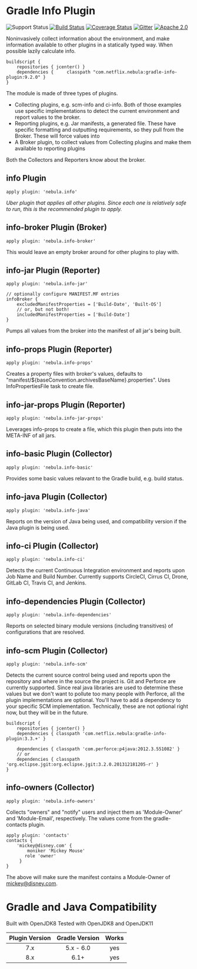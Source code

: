 Gradle Info Plugin
=====================
![Support Status](https://img.shields.io/badge/nebula-supported-brightgreen.svg)
[![Build Status](https://travis-ci.com/nebula-plugins/gradle-info-plugin.svg?branch=master)](https://travis-ci.com/nebula-plugins/gradle-info-plugin)
[![Coverage Status](https://coveralls.io/repos/nebula-plugins/gradle-info-plugin/badge.svg?branch=master&service=github)](https://coveralls.io/github/nebula-plugins/gradle-info-plugin?branch=master)
[![Gitter](https://badges.gitter.im/Join%20Chat.svg)](https://gitter.im/nebula-plugins/gradle-info-plugin?utm_source=badgeutm_medium=badgeutm_campaign=pr-badge)
[![Apache 2.0](https://img.shields.io/github/license/nebula-plugins/gradle-info-plugin.svg)](http://www.apache.org/licenses/LICENSE-2.0)

Noninvasively collect information about the environment, and make information available to other plugins in a statically typed way. When possible lazily calculate info.

```
buildscript {
    repositories { jcenter() }
    dependencies {     classpath "com.netflix.nebula:gradle-info-plugin:9.2.0" }
}
```

The module is made of three types of plugins.
* Collecting plugins, e.g. scm-info and ci-info. Both of those examples use specific implementations to detect the current
  environment and report values to the broker.
* Reporting plugins, e.g. Jar manifests, a generated file. These have specific formatting and outputting requirements, so they pull
  from the Broker. These will force values into
* A Broker plugin, to collect values from Collecting plugins and make them available to reporting plugins

Both the Collectors and Reporters know about the broker.

info Plugin
--------------
```
apply plugin: 'nebula.info'
```

*Uber plugin that applies all other plugins. Since each one is relatively safe to run, this is the recommended plugin to
apply.*

info-broker Plugin (Broker)
---------------
```
apply plugin: 'nebula.info-broker'
```

This would leave an empty broker around for other plugins to play with.

info-jar Plugin (Reporter)
---------------
```
apply plugin: 'nebula.info-jar'

// optionally configure MANIFEST.MF entries
infoBroker {
    excludedManifestProperties = ['Build-Date', 'Built-OS']
    // or, but not both!
    includedManifestProperties = ['Build-Date']
}

```

Pumps all values from the broker into the manifest of all jar's being built.

info-props Plugin (Reporter)
---------------
```
apply plugin: 'nebula.info-props'
```

Creates a property files with broker's values, defaults to "manifest/${baseConvention.archivesBaseName}.properties". Uses
InfoPropertiesFile task to create file.

info-jar-props Plugin (Reporter)
---------------
```
apply plugin: 'nebula.info-jar-props'
```

Leverages info-props to create a file, which this plugin then puts into the META-INF of all jars.

info-basic Plugin (Collector)
--------------

```
apply plugin: 'nebula.info-basic'
```

Provides some basic values relavant to the Gradle build, e.g. build status.

info-java Plugin (Collector)
--------------

```
apply plugin: 'nebula.info-java'
```

Reports on the version of Java being used, and compatibility version if the Java plugin is being used.

info-ci Plugin (Collector)
--------------

```
apply plugin: 'nebula.info-ci'
```

Detects the current Continuous Integration environment and reports upon Job Name and Build Number.
Currently supports CircleCI, Cirrus CI, Drone, GitLab CI, Travis CI, and Jenkins.

info-dependencies Plugin (Collector)
--------------
```
apply plugin: 'nebula.info-dependencies'
```

Reports on selected binary module versions (including transitives) of configurations that are resolved.

info-scm Plugin (Collector)
--------------
```
apply plugin: 'nebula.info-scm'
```

Detects the current source control being used and reports upon the repository and where in the source the project is.
Git and Perforce are currently supported. Since real java libraries are used to determine these values but we don't want
to pollute too many people with Perforce, all the plugin implementations are optional. You'll have to add a dependency to
your specific SCM implementation. Technically, these are not optional right now, but they will be in the future.

```
buildscript {
    repositories { jcenter() }
    dependencies { classpath 'com.netflix.nebula:gradle-info-plugin:3.3.+' }

    dependencies { classpath 'com.perforce:p4java:2012.3.551082' }
    // or
    dependencies { classpath 'org.eclipse.jgit:org.eclipse.jgit:3.2.0.201312181205-r' }
}
```

info-owners (Collector)
--------------
```
apply plugin: 'nebula.info-owners'
```

Collects "owners" and "notify" users and inject them as 'Module-Owner' and 'Module-Email', respectively. The values come
from the gradle-contacts plugin.

```
apply plugin: 'contacts' 
contacts {
    'mickey@disney.com' {
        moniker 'Mickey Mouse'
       role 'owner'
     }
}
```

The above will make sure the manifest contains a Module-Owner of mickey@disney.com.


Gradle and Java Compatibility
=============================

Built with OpenJDK8
Tested with OpenJDK8 and OpenJDK11

| Plugin Version | Gradle Version | Works |
| :------------: | :------------: | :---: |
| 7.x | 5.x - 6.0           | yes   |
| 8.x | 6.1+            | yes   |



